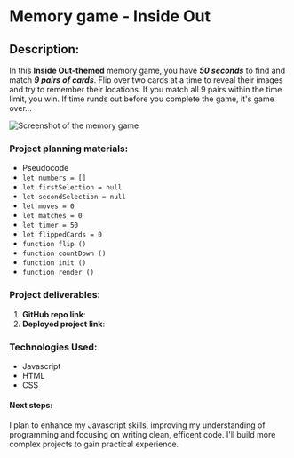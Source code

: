 # Memory game - Inside Out 

## **Description**: 
In this **Inside Out-themed** memory game, you have ***50 seconds*** to find and match ***9 pairs of cards***. Flip over two cards at a time to reveal their images and try to remember their locations. If you match all 9 pairs within the time limit, you win. If time runds out before you complete the game, it's game over... 

![Screenshot of the memory game](/code/ga/projects/memory-game/img/screenshot-memory-game.png)

### **Project planning materials**:
* Pseudocode
 * `let numbers = []`
 * `let firstSelection = null`
 * `let secondSelection = null` 
 * `let moves = 0`
 * `let matches = 0`
 * `let timer = 50`
 * `let flippedCards = 0`
 * `function flip ()`
 * `function countDown ()`
 * `function init ()`
 * `function render ()`


### **Project deliverables**:
1. **GitHub repo link**:
2. **Deployed project link**:

### **Technologies Used**:
* Javascript 
* HTML 
* CSS

#### **Next steps**: 
I plan to enhance my Javascript skills, improving my understanding of programming and focusing on writing clean, efficent code. I'll build more complex projects to gain practical experience. 

